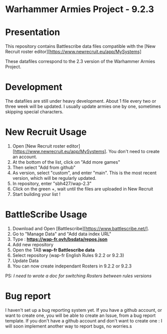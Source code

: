 Warhammer Armies Project - 9.2.3
================================

# Presentation

This repository contains Battlescribe data files compatible with the [New Recruit roster editor][https://www.newrecruit.eu/app/MySystems]

These datafiles correspond to the 2.3 version of the Warhammer Armies Project.

# Development

The datafiles are still under heavy development. About 1 file every two or three week will be updated.
I usually update armies one by one, sometimes skipping special characters.

# New Recruit Usage

1. Open [New Recruit roster editor][https://www.newrecruit.eu/app/MySystems]. You don't need to create an account.
2. At the bottom of the list, click on "Add more games"
3. Then select "Add from github"
4. As version, select "custom", and enter "main". This is the most recent version, which will be regularly updated.
5. In repository, enter "sbh427/wap-2.3"
6. Click on the green +, wait until the files are uploaded in New Recruit
7. Start building your list !

# BattleScribe Usage
1. Download and Open [Battlescribe][https://www.battlescribe.net/].
2. Go to "Manage Data" and "Add data index URL"
3. Type : **https://wap-fr.ovh/bsdata/repos.json**
4. Add new repository
5. Open the TAB **wap-fr Battlescribe data**
6. Select repository (wap-fr English Rules 9.2.2 or 9.2.3)
7. Update Data
8. You can now create independant Rosters in 9.2.2 or 9.2.3

PS: *I need to wrote a doc for switching Rosters between rules versions*

# Bug report

I haven't set up a bug reporting system yet. If you have a github account, or want to create one, you will be able to create an Issue, from a bug report template.
If you don't have a github account and don't want to create one : I will soon implement another way to report bugs, no worries.s
